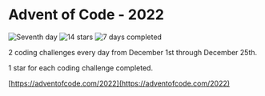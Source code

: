 # Advent of Code - 2022

![Seventh day](https://img.shields.io/badge/day%20-7-blue)
![14 stars](https://img.shields.io/badge/stars%20⭐-14-orange)
![7 days completed](https://img.shields.io/badge/days%20completed-7-purple)

2 coding challenges every day from December 1st through December 25th.

1 star for each coding challenge completed.

[https://adventofcode.com/2022](https://adventofcode.com/2022)
